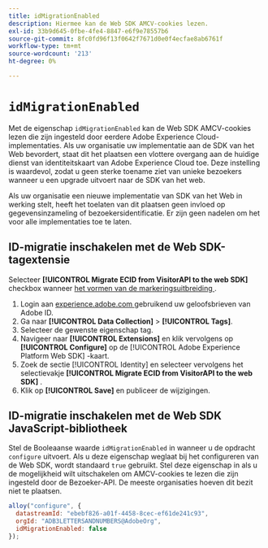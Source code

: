 ```yaml
---
title: idMigrationEnabled
description: Hiermee kan de Web SDK AMCV-cookies lezen.
exl-id: 33b9d645-0fbe-4fe4-8847-e6f9e78557b6
source-git-commit: 8fc0fd96f13f0642f7671d0e0f4ecfae8ab6761f
workflow-type: tm+mt
source-wordcount: '213'
ht-degree: 0%

---
```


# `idMigrationEnabled`

Met de eigenschap `idMigrationEnabled` kan de Web SDK AMCV-cookies lezen die zijn ingesteld door eerdere Adobe Experience Cloud-implementaties. Als uw organisatie uw implementatie aan de SDK van het Web bevordert, staat dit het plaatsen een vlottere overgang aan de huidige dienst van identiteitskaart van Adobe Experience Cloud toe. Deze instelling is waardevol, zodat u geen sterke toename ziet van unieke bezoekers wanneer u een upgrade uitvoert naar de SDK van het web.

Als uw organisatie een nieuwe implementatie van SDK van het Web in werking stelt, heeft het toelaten van dit plaatsen geen invloed op gegevensinzameling of bezoekersidentificatie. Er zijn geen nadelen om het voor alle implementaties toe te laten.

## ID-migratie inschakelen met de Web SDK-tagextensie

Selecteer **[!UICONTROL Migrate ECID from VisitorAPI to the web SDK]** checkbox wanneer [ het vormen van de markeringsuitbreiding ](/help/tags/extensions/client/web-sdk/web-sdk-extension-configuration.md).

1. Login aan [ experience.adobe.com ](https://experience.adobe.com) gebruikend uw geloofsbrieven van Adobe ID.
1. Ga naar **[!UICONTROL Data Collection]** > **[!UICONTROL Tags]**.
1. Selecteer de gewenste eigenschap tag.
1. Navigeer naar **[!UICONTROL Extensions]** en klik vervolgens op **[!UICONTROL Configure]** op de [!UICONTROL Adobe Experience Platform Web SDK] -kaart.
1. Zoek de sectie [!UICONTROL Identity] en selecteer vervolgens het selectievakje **[!UICONTROL Migrate ECID from VisitorAPI to the web SDK]** .
1. Klik op **[!UICONTROL Save]** en publiceer de wijzigingen.

## ID-migratie inschakelen met de Web SDK JavaScript-bibliotheek

Stel de Booleaanse waarde `idMigrationEnabled` in wanneer u de opdracht `configure` uitvoert. Als u deze eigenschap weglaat bij het configureren van de Web SDK, wordt standaard `true` gebruikt. Stel deze eigenschap in als u de mogelijkheid wilt uitschakelen om AMCV-cookies te lezen die zijn ingesteld door de Bezoeker-API. De meeste organisaties hoeven dit bezit niet te plaatsen.

```js
alloy("configure", {
  datastreamId: "ebebf826-a01f-4458-8cec-ef61de241c93",
  orgId: "ADB3LETTERSANDNUMBERS@AdobeOrg",
  idMigrationEnabled: false
});
```
